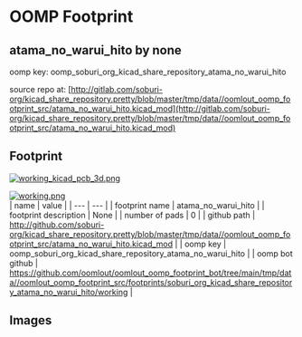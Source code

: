 # OOMP Footprint  
## atama_no_warui_hito  by none  
  
oomp key: oomp_soburi_org_kicad_share_repository_atama_no_warui_hito  
  
source repo at: [http://gitlab.com/soburi-org/kicad_share_repository.pretty/blob/master/tmp/data//oomlout_oomp_footprint_src/atama_no_warui_hito.kicad_mod](http://gitlab.com/soburi-org/kicad_share_repository.pretty/blob/master/tmp/data//oomlout_oomp_footprint_src/atama_no_warui_hito.kicad_mod)  
## Footprint  
  
[![working_kicad_pcb_3d.png](working_kicad_pcb_3d_600.png)](working_kicad_pcb_3d.png)  
  
[![working.png](working_600.png)](working.png)  
| name | value | 
| --- | --- | 
| footprint name | atama_no_warui_hito | 
| footprint description | None | 
| number of pads | 0 | 
| github path | http://github.com/soburi-org/kicad_share_repository.pretty/blob/master/tmp/data//oomlout_oomp_footprint_src/atama_no_warui_hito.kicad_mod | 
| oomp key | oomp_soburi_org_kicad_share_repository_atama_no_warui_hito | 
| oomp bot github | https://github.com/oomlout/oomlout_oomp_footprint_bot/tree/main/tmp/data//oomlout_oomp_footprint_src/footprints/soburi_org_kicad_share_repository_atama_no_warui_hito/working | 
## Images  
